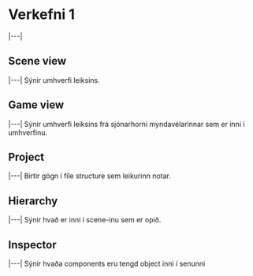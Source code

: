 # Verkefni 1
|---|

## Scene view
|---|
Sýnir umhverfi leiksins.

## Game view
|---|
Sýnir umhverfi leiksins frá sjónarhorni myndavélarinnar sem er inni í umhverfinu.

## Project
|---|
Birtir gögn í file structure sem leikurinn notar.

## Hierarchy
|---|
Sýnir hvað er inni í scene-inu sem er opið.

## Inspector
|---|
Sýnir hvaða components eru tengd object inni í senunni
